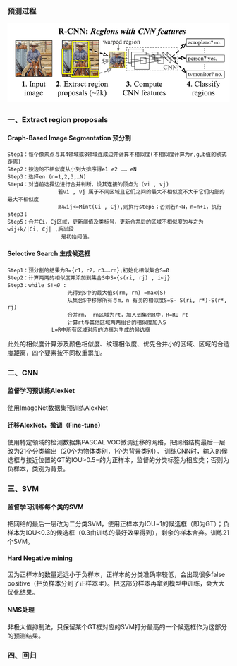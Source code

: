 ### 预测过程
![avatar](img/rcnn预测过程.png)
### 一、Extract region proposals
#### Graph-Based Image Segmentation 预分割
```
Step1：每个像素点与其4领域或8领域连成边并计算不相似度(不相似度计算为r,g,b值的欧式距离)
Step2：按边的不相似度从小到大排序得e1 e2 …… eN
Step3：选择en (n=1,2,3,…N)
Step4：对当前选择边进行合并判断，设其连接的顶点为（vi , vj)
                若vi , vj 属于不同区域且它们之间的最大不相似度不大于它们内部的最大不相似度
                即wij<=Mint(Ci , Cj),则执行step5；否则若n<N，n=n+1，执行step3；
Step5：合并Ci，Cj区域，更新阈值及类标号，更新合并后的区域不相似度的与之为wij+k/|Ci, Cj| ,后半段
                 是初始阈值。                 

```
#### Selective Search 生成候选框
```
Step1：预分割的结果为R={r1，r2，r3……rn};初始化相似集合S=Ø
Step2：计算两两的相似度并添加到集合S中S={s(ri, rj) , i<j}
Step3：while S!=Ø :
                   先得到S中的最大值s(rm, rn) =max(S)
                   从集合S中移除所有与m，n 有关的相似度S=S- S(ri, r*)-S(r*, rj)
                   合并rm， rn区域为rt，加入到集合R中，R=RU rt
                   计算rt与其他区域两两组合的相似度加入S
              L=R中所有区域对应的边框为生成的候选框

```
此处的相似度计算涉及颜色相似度、纹理相似度、优先合并小的区域、区域的合适度距离，四个要素按不同权重累加。
### 二、CNN
#### 监督学习预训练AlexNet
使用ImageNet数据集预训练AlexNet
#### 迁移AlexNet，微调（Fine-tune）
使用特定领域的检测数据集PASCAL VOC微调迁移的网络，把网络结构最后一层改为21个分类输出（20个为物体类别，1个为背景类别）。
训练CNN时，输入的候选框与接近位置的GT的IOU>0.5=的为正样本，监督的分类标签为相应类；否则为负样本，类别为背景。
### 三、SVM
#### 监督学习训练每个类的SVM
把网络的最后一层改为二分类SVM，使用正样本为IOU=1的候选框（即为GT）；负样本为IOU<0.3的候选框（0.3由训练的最好效果得到），剩余的样本舍弃。训练21个SVM。
#### Hard Negative mining
因为正样本的数量远远小于负样本，正样本的分类准确率较低，会出现很多false positive（把负样本分到了正样本里）。把这部分样本再拿到模型中训练，会大大优化结果。
#### NMS处理
非极大值抑制法，只保留某个GT框对应的SVM打分最高的一个候选框作为这部分的预测结果。
### 四、回归